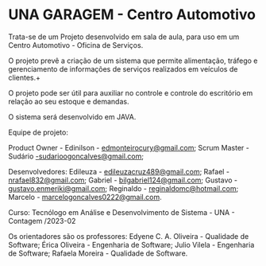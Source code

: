 
# UNA GARAGEM - Centro Automotivo

Trata-se de um Projeto desenvolvido em sala de aula, para uso em um Centro Automotivo - Oficina de Serviços.

O projeto prevê a criação de um sistema que permite alimentação, tráfego e gerenciamento de informações de serviços realizados em veículos de clientes.+

O projeto pode ser útil para auxiliar no controle e controle do escritório em relação ao seu estoque e demandas.

O sistema será desenvolvido em JAVA.

Equipe de projeto:

Product Owner - Edinilson - edmonteirocury@gmail.com;
Scrum Master - Sudário -sudarioogoncalves@gmail.com; 

Desenvolvedores:
Edileuza - edileuzacruz489@gmail.com; 
Rafael - nrafael832@gmail.com; 
Gabriel - bilgabriel124@gmail.com; 
Gustavo - gustavo.enmeriki@gmail.com; 
Reginaldo - reginaldomc@hotmail.com; 
Marcelo - marcelogoncalves0222@gmail.com.

Curso: Tecnólogo em Análise e Desenvolvimento de Sistema - UNA - Contagem /2023-02

Os orientadores são os professores:
Edyene C. A. Oliveira - Qualidade de Software; 
Érica Oliveira - Engenharia de Software;
Julio Vilela - Engenharia de Software; 
Rafaela Moreira - Qualidade de Software.
